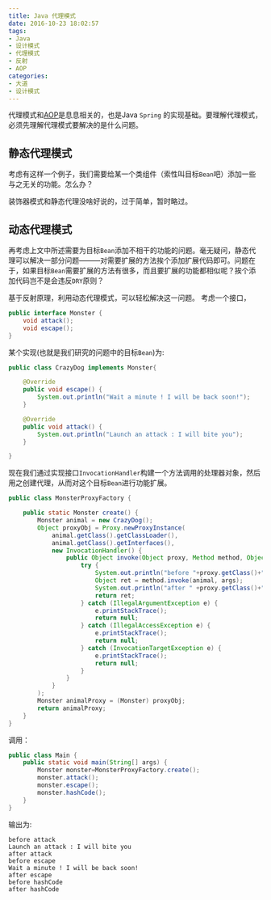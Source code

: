 ```yaml
---
title: Java 代理模式
date: 2016-10-23 18:02:57
tags:
- Java
- 设计模式
- 代理模式
- 反射
- AOP
categories:
- 大道
- 设计模式
---
```


代理模式和[AOP](http://www.itminus.com/tags/AOP/)是息息相关的，也是Java `Spring` 的实现基础。要理解代理模式，必须先理解代理模式要解决的是什么问题。

## 静态代理模式

考虑有这样一个例子，我们需要给某一个类组件（索性叫目标`Bean`吧）添加一些与之无关的功能。怎么办？

装饰器模式和静态代理没啥好说的，过于简单，暂时略过。

## 动态代理模式

再考虑上文中所述需要为目标`Bean`添加不相干的功能的问题。毫无疑问，静态代理可以解决一部分问题———对需要扩展的方法挨个添加扩展代码即可。问题在于，如果目标`Bean`需要扩展的方法有很多，而且要扩展的功能都相似呢？挨个添加代码岂不是会违反`DRY`原则？

基于反射原理，利用动态代理模式，可以轻松解决这一问题。
考虑一个接口，
```Java
public interface Monster {
    void attack();
    void escape();
}
```

某个实现(也就是我们研究的问题中的目标`Bean`)为:
```Java
public class CrazyDog implements Monster{

    @Override
    public void escape() {
        System.out.println("Wait a minute ! I will be back soon!");
    }

    @Override
    public void attack() {
        System.out.println("Launch an attack : I will bite you");
    }

}
```

现在我们通过实现接口`InvocationHandler`构建一个方法调用的处理器对象，然后用之创建代理，从而对这个目标`Bean`进行功能扩展。
```Java
public class MonsterProxyFactory {

    public static Monster create() {
        Monster animal = new CrazyDog();
        Object proxyObj = Proxy.newProxyInstance(
            animal.getClass().getClassLoader(),
            animal.getClass().getInterfaces(),
            new InvocationHandler() {
                public Object invoke(Object proxy, Method method, Object[] args) {
                    try {
                        System.out.println("before "+proxy.getClass()+"::" + method.getName());
                        Object ret = method.invoke(animal, args);
                        System.out.println("after " +proxy.getClass()+"::" + method.getName());
                        return ret;
                    } catch (IllegalArgumentException e) {
                        e.printStackTrace();
                        return null;
                    } catch (IllegalAccessException e) {
                        e.printStackTrace();
                        return null;
                    } catch (InvocationTargetException e) {
                        e.printStackTrace();
                        return null;
                    }
                }
            }
        );
        Monster animalProxy = (Monster) proxyObj;
        return animalProxy;
    }
}
```

调用：
```Java
public class Main {
    public static void main(String[] args) {
        Monster monster=MonsterProxyFactory.create();
        monster.attack();
        monster.escape();
        monster.hashCode();
    }
}
```

输出为:
```
before attack
Launch an attack : I will bite you
after attack
before escape
Wait a minute ! I will be back soon!
after escape
before hashCode
after hashCode
```